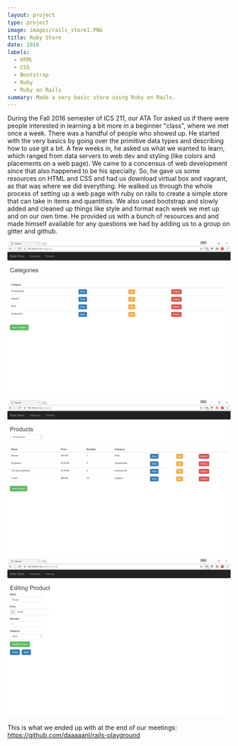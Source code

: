 ```yaml
---
layout: project
type: project
image: images/rails_store1.PNG
title: Ruby Store
date: 2016
labels:
  - HTML
  - CSS
  - Bootstrap
  - Ruby
  - Ruby on Rails
summary: Made a very basic store using Ruby on Rails. 
---
```


During the Fall 2016 semester of ICS 211, our ATA Tor asked us if there were people interested in learning a bit more in a beginner "class", where we met once a week. There was a handful of people who showed up. He started with the very basics by going over the primitive data types and describing how to use git a bit. A few weeks in, he asked us what we wanted to learn, which ranged from data servers to web dev and styling (like colors and placements on a web page). We came to a concensus of web development since that also happened to be his specialty. So, he gave us some resources on HTML and CSS and had us download virtual box and vagrant, as that was where we did everything. He walked us through the whole process of setting up a web page with ruby on rails to create a simple store that can take in items and quantities. We also used bootstrap and slowly added and cleaned up things like style and format each week we met up and on our own time. He provided us with a bunch of resources and and made himself available for any questions we had by adding us to a group on gitter and github. 

<div class="ui medium rounded images">
  <img class="ui medium right rounded image" src="../images/rails_store2.PNG">
  <img class="ui medium left rounded image" src="../images/rails_store3.PNG">
  <img class="ui medium right rounded image" src="../images/rails_store4.PNG">
</div>


This is what we ended up with at the end of our meetings:
https://github.com/daaaaanl/rails-playground
